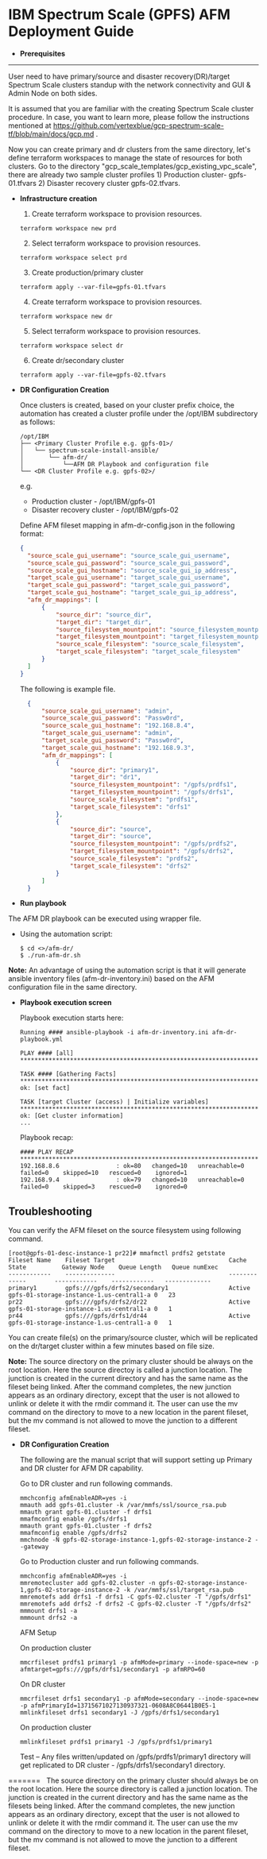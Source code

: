 IBM Spectrum Scale (GPFS) AFM Deployment Guide
========================================================

- **Prerequisites**
-------------

User need to have primary/source and disaster recovery(DR)/target Spectrum Scale clusters standup with the network connectivity and GUI & Admin Node on both sides.

It is assumed that you are familiar with the creating Spectrum Scale cluster procedure. In case, you want to learn more, please follow the instructions 
mentioned at https://github.com/vertexblue/gcp-spectrum-scale-tf/blob/main/docs/gcp.md .

Now you can create primary and dr clusters from the same directory, let's define terraform workspaces to manage the state of resources for both clusters.
Go to the directory "gcp_scale_templates/gcp_existing_vpc_scale", there are already two sample cluster profiles 1) Production cluster- gpfs-01.tfvars 2) Disaster recovery cluster gpfs-02.tfvars.

- **Infrastructure creation**
    1. Create terraform workspace to provision resources.
    ```
    terraform workspace new prd
    ```
    2. Select terraform workspace to provision resources.
    ```
    terraform workspace select prd    
    ```
    3. Create production/primary cluster
    ```
    terraform apply --var-file=gpfs-01.tfvars
    ```

    4. Create terraform workspace to provision resources.
    ```
    terraform workspace new dr
    ```
    5. Select terraform workspace to provision resources.
    ```
    terraform workspace select dr    
    ```
    6. Create dr/secondary cluster
    ```
    terraform apply --var-file=gpfs-02.tfvars
    ```

- **DR Configuration Creation**

  Once clusters is created, based on your cluster prefix choice, the automation has created a cluster profile under the /opt/IBM subdirectory as follows:
  ```shell
  /opt/IBM
  ├── <Primary Cluster Profile e.g. gpfs-01>/
  │   └── spectrum-scale-install-ansible/
  │       └── afm-dr/
  │           └──AFM DR Playbook and configuration file
  └── <DR Cluster Profile e.g. gpfs-02>/
  ```
  e.g. 
  - Production cluster - /opt/IBM/gpfs-01
  - Disaster recovery cluster - /opt/IBM/gpfs-02

  Define AFM fileset mapping in afm-dr-config.json in the following format:

  ```json
  {
    "source_scale_gui_username": "source_scale_gui_username",
    "source_scale_gui_password": "source_scale_gui_password",
    "source_scale_gui_hostname": "source_scale_gui_ip_address",
    "target_scale_gui_username": "target_scale_gui_username",
    "target_scale_gui_password": "target_scale_gui_password",
    "target_scale_gui_hostname": "target_scale_gui_ip_address",
    "afm_dr_mappings": [
        {
            "source_dir": "source_dir",
            "target_dir": "target_dir",
            "source_filesystem_mountpoint": "source_filesystem_mountpoint",
            "target_filesystem_mountpoint": "target_filesystem_mountpoint",
            "source_scale_filesystem": "source_scale_filesystem",
            "target_scale_filesystem": "target_scale_filesystem"
        }
    ]
  }  
  ```
  The following is example file.

  ```json
    {
        "source_scale_gui_username": "admin",
        "source_scale_gui_password": "Passw0rd",
        "source_scale_gui_hostname": "192.168.8.4",
        "target_scale_gui_username": "admin",
        "target_scale_gui_password": "Passw0rd",
        "target_scale_gui_hostname": "192.168.9.3",
        "afm_dr_mappings": [
            {
                "source_dir": "primary1",
                "target_dir": "dr1",
                "source_filesystem_mountpoint": "/gpfs/prdfs1",
                "target_filesystem_mountpoint": "/gpfs/drfs1",
                "source_scale_filesystem": "prdfs1",
                "target_scale_filesystem": "drfs1"
            },
            {
                "source_dir": "source",
                "target_dir": "source",
                "source_filesystem_mountpoint": "/gpfs/prdfs2",
                "target_filesystem_mountpoint": "/gpfs/drfs2",
                "source_scale_filesystem": "prdfs2",
                "target_scale_filesystem": "drfs2"
            }
        ]
    } 
    ```

- **Run playbook**

The AFM DR playbook can be executed using wrapper file.

  - Using the automation script:

    ```shell
    $ cd <>/afm-dr/
    $ ./run-afm-dr.sh
    ```   

**Note:**
  An advantage of using the automation script is that it will generate ansible inventory files (afm-dr-inventory.ini) based on the AFM configuration file in the same directory.

- **Playbook execution screen**

  Playbook execution starts here:

  ```shell
  Running #### ansible-playbook -i afm-dr-inventory.ini afm-dr-playbook.yml

  PLAY #### [all]
  **********************************************************************************************************

  TASK #### [Gathering Facts]
  **********************************************************************************************************
  ok: [set fact]
  
  TASK [target Cluster (access) | Initialize variables]               
  *********************************************************************************************************
  ok: [Get cluster information]
  ...
  ```

  Playbook recap:

  ```shell
  #### PLAY RECAP
  ***************************************************************************************************************
  192.168.8.6                : ok=80   changed=10   unreachable=0    failed=0    skipped=10   rescued=0    ignored=1
  192.168.9.4                : ok=79   changed=10   unreachable=0    failed=0    skipped=3    rescued=0    ignored=0
  ```

Troubleshooting
---------------
You can verify the AFM fileset on the source filesystem using following command.

  ```shell
  [root@gpfs-01-desc-instance-1 pr22]# mmafmctl prdfs2 getstate
  Fileset Name    Fileset Target                                Cache State          Gateway Node    Queue Length   Queue numExec
  ------------    --------------                                -------------        ------------    ------------   -------------
  primary1        gpfs:///gpfs/drfs2/secondary1                 Active               gpfs-01-storage-instance-1.us-central1-a 0   23
  pr22            gpfs:///gpfs/drfs2/dr22                       Active               gpfs-01-storage-instance-1.us-central1-a 0   1
  pr44            gpfs:///gpfs/drfs1/dr44                       Active               gpfs-01-storage-instance-1.us-central1-a 0   1
  ```

You can create file(s) on the primary/source cluster, which will be replicated on the dr/target cluster within a few minutes based on file size.

**Note:**
  The source directory on the primary cluster should be always on the root location. Here the source directoy is called a junction location. The junction is created in the current directory and has the same name as the fileset being linked. After the command completes, the new junction appears as an ordinary directory, except that the user is not allowed to unlink or delete it with the rmdir command it. The user can use the mv command on the directory to move to a new location in the parent fileset, but the mv command is not allowed to move the junction to a different fileset.

- **DR Configuration Creation**

  The following are the manual script that will support setting up Primary and DR cluster for AFM DR capability.

  Go to DR cluster and run following commands.
    ```shell
    mmchconfig afmEnableADR=yes -i
    mmauth add gpfs-01.cluster -k /var/mmfs/ssl/source_rsa.pub
    mmauth grant gpfs-01.cluster -f drfs1
    mmafmconfig enable /gpfs/drfs1
    mmauth grant gpfs-01.cluster -f drfs2
    mmafmconfig enable /gpfs/drfs2
    mmchnode -N gpfs-02-storage-instance-1,gpfs-02-storage-instance-2 --gateway
    ```
  Go to Production cluster and run following commands.
    ```shell
    mmchconfig afmEnableADR=yes -i
    mmremotecluster add gpfs-02.cluster -n gpfs-02-storage-instance-1,gpfs-02-storage-instance-2 -k /var/mmfs/ssl/target_rsa.pub
    mmremotefs add drfs1 -f drfs1 -C gpfs-02.cluster -T "/gpfs/drfs1" 
    mmremotefs add drfs2 -f drfs2 -C gpfs-02.cluster -T "/gpfs/drfs2" 
    mmmount drfs1 -a
    mmmount drfs2 -a
    ```
  AFM Setup

    On production cluster
    ```shell
    mmcrfileset prdfs1 primary1 -p afmMode=primary --inode-space=new -p afmtarget=gpfs:///gpfs/drfs1/secondary1 -p afmRPO=60
    ```

    On DR cluster
    ```shell
    mmcrfileset drfs1 secondary1 -p afmMode=secondary --inode-space=new -p afmPrimaryId=13715671027130937321-0608A8C06441B0E5-1
    mmlinkfileset drfs1 secondary1 -J /gpfs/drfs1/secondary1
    ```
    On production cluster
    ```shell
    mmlinkfileset prdfs1 primary1 -J /gpfs/prdfs1/primary1
    ```
  Test – Any files written/updated on /gpfs/prdfs1/primary1 directory will get replicated to DR cluster - /gpfs/drfs1/secondary1 directory.

=======
  The source directory on the primary cluster should always be on the root location. Here the source directory is called a junction location. The junction is created in the current directory and has the same name as the filesets being linked. After the command completes, the new junction appears as an ordinary directory, except that the user is not allowed to unlink or delete it with the rmdir command it. The user can use the mv command on the directory to move to a new location in the parent fileset, but the mv command is not allowed to move the junction to a different fileset.